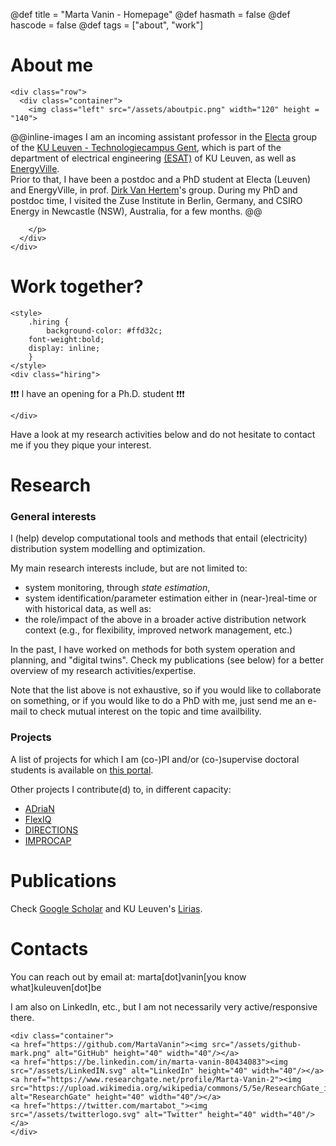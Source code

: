 @def title = "Marta Vanin - Homepage"
@def hasmath = false
@def hascode = false
@def tags = ["about", "work"]

# About me

~~~
<div class="row">
  <div class="container">
    <img class="left" src="/assets/aboutpic.png" width="120" height = "140">
~~~
@@inline-images
I am an incoming assistant professor in the [Electa](https://www.esat.kuleuven.be/electa) group of the [KU Leuven - Technologiecampus Gent](https://www.kuleuven.be/gent/industrieel-ingenieur),
which is part of the department of electrical engineering [(ESAT)](https://www.esat.kuleuven.be) of KU Leuven, as well as [EnergyVille](https://energyville.be/).   
Prior to that, I have been a postdoc and a PhD student at Electa (Leuven) and EnergyVille, in prof. [Dirk Van Hertem](https://www.esat.kuleuven.be/electa/professors/00043846)'s group. 
During my PhD and postdoc time, I visited the Zuse Institute in Berlin, Germany, and CSIRO Energy in Newcastle (NSW), Australia, for a few months.
@@
~~~
    </p>
  </div>
</div>
~~~

# Work together?

~~~
<style>
    .hiring {
        background-color: #ffd32c;
	font-weight:bold;
	display: inline;
    }
</style>
<div class="hiring"> 
~~~
❗❗❗ I have an opening for a Ph.D. student ❗❗❗ 
~~~
</div>
~~~

Have a look at my research activities below and do not hesitate to contact me if you they pique your interest.

# Research 

### General interests

I (help) develop computational tools and methods that entail (electricity) distribution system modelling and optimization.

My main research interests include, but are not limited to: 
- system monitoring, through _state estimation_, 
- system identification/parameter estimation 
either in (near-)real-time or with historical data, as well as:
- the role/impact of the above in a broader active distribution network context (e.g., for flexibility, improved network management, etc.)

In the past, I have worked on methods for both system operation and planning, and "digital twins". Check my publications (see below) for a better overview of my research activities/expertise.

Note that the list above is not exhaustive, so if you would like to collaborate on something, or if you would like to do a PhD with me, just send me an e-mail to check mutual interest on the topic and time availbility.

### Projects

A list of projects for which I am (co-)PI and/or (co-)supervise doctoral students is available on [this portal](https://research.kuleuven.be/portal/en/user/U0122389).

Other projects I contribute(d) to, in different capacity:
* [ADriaN](https://energyville.be/en/project/adrian-active-distribution-networks/) 
* [FlexIQ](https://research.kuleuven.be/portal/en/project/3E240512)
* [DIRECTIONS](https://research.kuleuven.be/portal/en/project/3E221197)
* [IMPROCAP](https://www.improcap.eu/)

# Publications

Check [Google Scholar](https://scholar.google.com/citations?user=D-5tDxoAAAAJ&hl=it) and KU Leuven's [Lirias](https://lirias.kuleuven.be/cv?Username=u0122389).

# Contacts

You can reach out by email at: marta[dot]vanin[you know what]kuleuven[dot]be

I am also on LinkedIn, etc., but I am not necessarily very active/responsive there.
~~~
<div class="container">
<a href="https://github.com/MartaVanin"><img src="/assets/github-mark.png" alt="GitHub" height="40" width="40"/></a>
<a href="https://be.linkedin.com/in/marta-vanin-80434083"><img src="/assets/LinkedIN.svg" alt="LinkedIn" height="40" width="40"/></a>
<a href="https://www.researchgate.net/profile/Marta-Vanin-2"><img src="https://upload.wikimedia.org/wikipedia/commons/5/5e/ResearchGate_icon_SVG.svg" alt="ResearchGate" height="40" width="40"/></a>
<a href="https://twitter.com/martabot_"><img src="/assets/twitterlogo.svg" alt="Twitter" height="40" width="40"/></a>
</div>
~~~